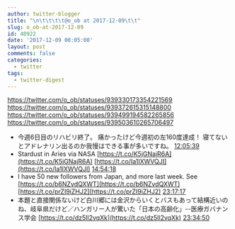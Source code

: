 ```yaml
---
author: twitter-blogger
title: "\n\t\t\t\t@o_ob at 2017-12-09\t\t"
slug: o_ob-at-2017-12-09
id: 40922
date: '2017-12-09 00:05:00'
layout: post
comments: false
categories:
  - twitter
tags:
  - twitter-digest
---
```


https://twitter.com/o_ob/statuses/939330173354221569 https://twitter.com/o_ob/statuses/939372615315148800 https://twitter.com/o_ob/statuses/939499194582265856 https://twitter.com/o_ob/statuses/939503610265706497  

*   今週6日目のリハビリ終了。 痛かったけど今週初の左160度達成！ 寝てないとアドレナリン出るのか我慢はできる事が多いですね。 [12:05:39](https://twitter.com/o_ob/statuses/939330173354221569)
*   Stardust in Aries via NASA [https://t.co/K5jGNajR6A](https://t.co/K5jGNajR6A) [https://t.co/Ia1IXWVQJI](https://t.co/Ia1IXWVQJI) [14:54:18](https://twitter.com/o_ob/statuses/939372615315148800)
*   I have 50 new followers from Japan, and more last week. See [https://t.co/b6NZvdQXWT](https://t.co/b6NZvdQXWT) [https://t.co/prZI9iZHJ2](https://t.co/prZI9iZHJ2) [23:17:17](https://twitter.com/o_ob/statuses/939499194582265856)
*   本題と直接関係ないけど白川郷には金沢からいくとバスもあって結構近いのね、岐阜県だけど／ハンガリー人が驚いた「日本の高齢化」--医療ガバナンス学会 [https://t.co/dz5Il2vqXk](https://t.co/dz5Il2vqXk) [23:34:50](https://twitter.com/o_ob/statuses/939503610265706497)
